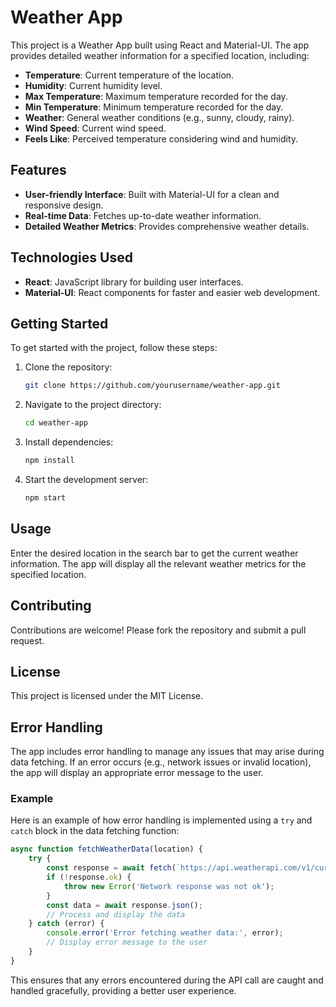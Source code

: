 # Weather App

This project is a Weather App built using React and Material-UI. The app provides detailed weather information for a specified location, including:

- **Temperature**: Current temperature of the location.
- **Humidity**: Current humidity level.
- **Max Temperature**: Maximum temperature recorded for the day.
- **Min Temperature**: Minimum temperature recorded for the day.
- **Weather**: General weather conditions (e.g., sunny, cloudy, rainy).
- **Wind Speed**: Current wind speed.
- **Feels Like**: Perceived temperature considering wind and humidity.

## Features

- **User-friendly Interface**: Built with Material-UI for a clean and responsive design.
- **Real-time Data**: Fetches up-to-date weather information.
- **Detailed Weather Metrics**: Provides comprehensive weather details.

## Technologies Used

- **React**: JavaScript library for building user interfaces.
- **Material-UI**: React components for faster and easier web development.

## Getting Started

To get started with the project, follow these steps:

1. Clone the repository:
    ```bash
    git clone https://github.com/yourusername/weather-app.git
    ```
2. Navigate to the project directory:
    ```bash
    cd weather-app
    ```
3. Install dependencies:
    ```bash
    npm install
    ```
4. Start the development server:
    ```bash
    npm start
    ```

## Usage

Enter the desired location in the search bar to get the current weather information. The app will display all the relevant weather metrics for the specified location.

## Contributing

Contributions are welcome! Please fork the repository and submit a pull request.

## License

This project is licensed under the MIT License.
## Error Handling

The app includes error handling to manage any issues that may arise during data fetching. If an error occurs (e.g., network issues or invalid location), the app will display an appropriate error message to the user.

### Example

Here is an example of how error handling is implemented using a `try` and `catch` block in the data fetching function:

```javascript
async function fetchWeatherData(location) {
    try {
        const response = await fetch(`https://api.weatherapi.com/v1/current.json?key=YOUR_API_KEY&q=${location}`);
        if (!response.ok) {
            throw new Error('Network response was not ok');
        }
        const data = await response.json();
        // Process and display the data
    } catch (error) {
        console.error('Error fetching weather data:', error);
        // Display error message to the user
    }
}
```

This ensures that any errors encountered during the API call are caught and handled gracefully, providing a better user experience.